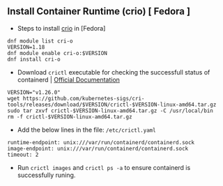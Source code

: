 ## Install Container Runtime (crio) [ Fedora ]
* Steps to install [crio](https://cri-o.io/) in [Fedora] 

```
dnf module list cri-o
VERSION=1.18
dnf module enable cri-o:$VERSION
dnf install cri-o
```

* Download `crictl` executable for checking the successfull status of containerd | [Official Documentation](https://github.com/kubernetes-sigs/cri-tools/blob/master/docs/crictl.md)
```
VERSION="v1.26.0" 
wget https://github.com/kubernetes-sigs/cri-tools/releases/download/$VERSION/crictl-$VERSION-linux-amd64.tar.gz
sudo tar zxvf crictl-$VERSION-linux-amd64.tar.gz -C /usr/local/bin
rm -f crictl-$VERSION-linux-amd64.tar.gz
```

* Add the below lines in the file: `/etc/crictl.yaml`
```
runtime-endpoint: unix:///var/run/containerd/containerd.sock
image-endpoint: unix:///var/run/containerd/containerd.sock
timeout: 2
```
* Run `crictl images` and  `crictl ps -a` to ensure containerd is successfully runing.

